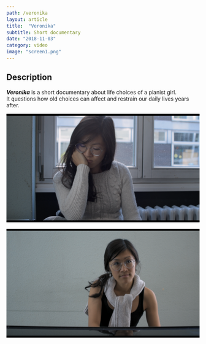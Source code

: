 ```yaml
---
path: /veronika
layout: article
title:  "Veronika"
subtitle: Short documentary
date: "2018-11-03"
category: video
image: "screen1.png"
---
```


##  Description
__*Veronika*__ is a short documentary about life choices of a pianist girl.  
It questions how old choices can affect and restrain our daily lives years after.
  
  

![](screen1.png)

![](screen2.png)